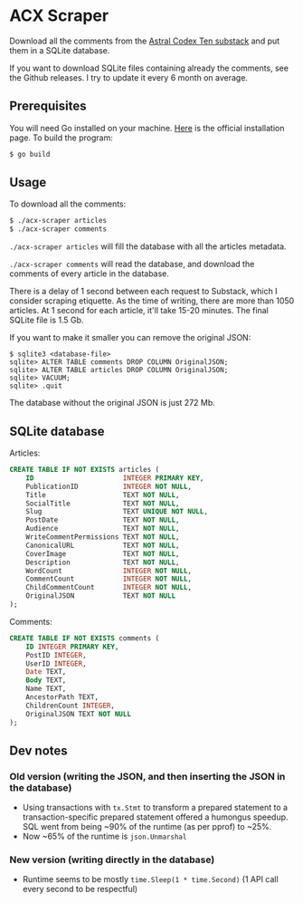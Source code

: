 # ACX Scraper

Download all the comments from the [Astral Codex Ten substack](https://www.astralcodexten.com/) and put them in a SQLite database.

If you want to download SQLite files containing already the comments, see the Github releases. I try to update it every 6 month on average.

## Prerequisites

You will need Go installed on your machine. [Here](https://go.dev/dl/) is the official installation page. To build the program:

```sh
$ go build
```

## Usage

To download all the comments:

```sh
$ ./acx-scraper articles 
$ ./acx-scraper comments
```

`./acx-scraper articles` will fill the database with all the articles metadata.

`./acx-scraper comments` will read the database, and download the comments of every article in the database.

There is a delay of 1 second between each request to Substack, which I consider scraping etiquette. As the time of writing, there are more than 1050 articles. At 1 second for each article, it'll take 15-20 minutes. The final SQLite file is 1.5 Gb.

If you want to make it smaller you can remove the original JSON:

```
$ sqlite3 <database-file>
sqlite> ALTER TABLE comments DROP COLUMN OriginalJSON;
sqlite> ALTER TABLE articles DROP COLUMN OriginalJSON;
sqlite> VACUUM;
sqlite> .quit
```

The database without the original JSON is just 272 Mb.

## SQLite database

Articles:

```sql
CREATE TABLE IF NOT EXISTS articles (
    ID                      INTEGER PRIMARY KEY,
    PublicationID           INTEGER NOT NULL,
    Title                   TEXT NOT NULL,
    SocialTitle             TEXT NOT NULL,
    Slug                    TEXT UNIQUE NOT NULL,
    PostDate                TEXT NOT NULL,
    Audience                TEXT NOT NULL,
    WriteCommentPermissions TEXT NOT NULL,
    CanonicalURL            TEXT NOT NULL,
    CoverImage              TEXT NOT NULL,
    Description             TEXT NOT NULL,
    WordCount               INTEGER NOT NULL,
    CommentCount            INTEGER NOT NULL,
    ChildCommentCount       INTEGER NOT NULL,
    OriginalJSON			TEXT NOT NULL
);
```

Comments:

```sql
CREATE TABLE IF NOT EXISTS comments (
    ID INTEGER PRIMARY KEY,
    PostID INTEGER,
    UserID INTEGER,
    Date TEXT,
    Body TEXT,
    Name TEXT,
    AncestorPath TEXT,
    ChildrenCount INTEGER,
    OriginalJSON TEXT NOT NULL
);
```

## Dev notes

### Old version (writing the JSON, and then inserting the JSON in the database)

- Using transactions with `tx.Stmt` to transform a prepared statement to a transaction-specific prepared statement offered a humongus speedup. SQL went from being ~90% of the runtime (as per pprof) to ~25%.
- Now ~65% of the runtime is `json.Unmarshal`

### New version (writing directly in the database)

- Runtime seems to be mostly `time.Sleep(1 * time.Second)` (1 API call every second to be respectful)
